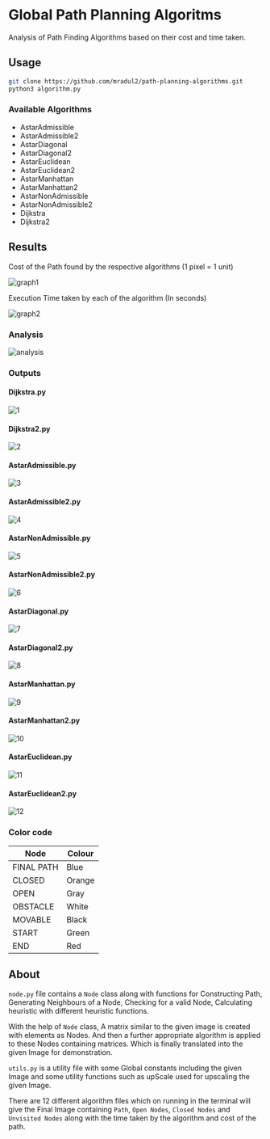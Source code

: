 # Global Path Planning Algoritms

Analysis of Path Finding Algorithms based on their cost and time taken.

## Usage

```bash
git clone https://github.com/mradul2/path-planning-algorithms.git
python3 algorithm.py
```

### Available Algorithms

- AstarAdmissible
- AstarAdmissible2
- AstarDiagonal
- AstarDiagonal2
- AstarEuclidean
- AstarEuclidean2
- AstarManhattan
- AstarManhattan2
- AstarNonAdmissible
- AstarNonAdmissible2
- Dijkstra
- Dijkstra2

## Results

Cost of the Path found by the respective algorithms (1 pixel = 1 unit)

![graph1](assets/graph1.png)

Execution Time taken by each of the algorithm (In seconds)

![graph2](assets/graph2.png)

### Analysis

![analysis](assets/ana.png)

### Outputs

#### Dijkstra.py

![1](assets/1.png)

#### Dijkstra2.py

![2](assets/2.png)

#### AstarAdmissible.py

![3](assets/3.png)

#### AstarAdmissible2.py

![4](assets/4.png)

#### AstarNonAdmissible.py

![5](assets/5.png)

#### AstarNonAdmissible2.py

![6](assets/6.png)

#### AstarDiagonal.py

![7](assets/7.png)

#### AstarDiagonal2.py

![8](assets/8.png)

#### AstarManhattan.py

![9](assets/9.png)

#### AstarManhattan2.py

![10](assets/10.png)

#### AstarEuclidean.py

![11](assets/11.png)

#### AstarEuclidean2.py

![12](assets/12.png)

### Color code

| Node       | Colour |
|------------|--------|
| FINAL PATH | Blue   |
| CLOSED     | Orange |
| OPEN       | Gray   |
| OBSTACLE   | White  |
| MOVABLE    | Black  |
| START      | Green  |
| END        | Red    |

## About

`node.py` file contains a `Node` class along with functions for Constructing Path, Generating Neighbours of a Node, Checking for a valid Node, Calculating heuristic with different heuristic functions.

With the help of `Node` class, A matrix similar to the given image is created with elements as Nodes. And then a further appropriate algorithm is applied to these Nodes containing matrices. Which is finally translated into the given Image for demonstration. 

`utils.py` is a utility file with some Global constants including the given Image and some utility functions such as upScale used for upscaling the given Image.

There are 12 different algorithm files which on running in the terminal will give the Final Image containing `Path`, `Open Nodes`, `Closed Nodes` and `Unvisited Nodes` along with the time taken by the algorithm and cost of the path.
